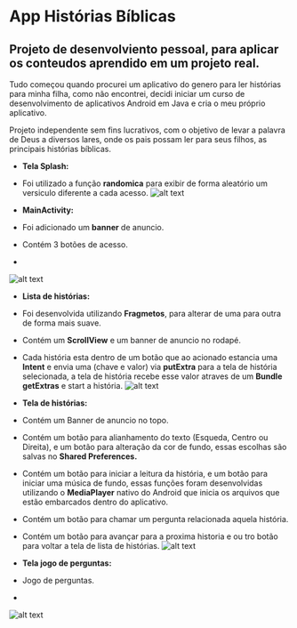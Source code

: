# App Histórias Bíblicas

## Projeto de desenvolviento pessoal, para aplicar os conteudos aprendido em um projeto real.
Tudo começou quando procurei um aplicativo do genero para ler histórias para minha filha, como não encontrei, decidi iniciar um curso de desenvolvimento de aplicativos Android em Java e cria o meu próprio aplicativo.

Projeto independente sem fins lucrativos, com o objetivo de levar a palavra de Deus a diversos lares, onde os pais possam ler para seus filhos,
as principais histórias bíblicas.

- **Tela Splash:** 
- Foi utilizado a função **randomica** para exibir de forma aleatório um versiculo diferente a cada acesso.
![alt text](https://github.com/rst-tec/AppHistoria/blob/AndroidNovaVersao/ImagensTelas/App-Tela-01.jpeg)

- **MainActivity:** 
- Foi adicionado um **banner** de anuncio. 
- Contém 3 botões de acesso.
- 
![alt text](https://github.com/rst-tec/AppHistoria/blob/AndroidNovaVersao/ImagensTelas/App-Tela-02.jpeg)


- **Lista de histórias:** 
- Foi desenvolvida utilizando **Fragmetos**, para alterar de uma para outra de forma mais suave.
- Contém um **ScrollView** e um banner de anuncio no rodapé.
- Cada história esta dentro de um botão que ao acionado estancia uma **Intent** e envia uma (chave e valor) via **putExtra** para a tela de história selecionada, a tela de história recebe esse valor atraves de um **Bundle** **getExtras** e start a história.
![alt text](https://github.com/rst-tec/AppHistoria/blob/AndroidNovaVersao/ImagensTelas/App-Tela-03.jpeg)


- **Tela de histórias:** 
- Contém um Banner de anuncio no topo.
- Contém um botão para alianhamento do texto (Esqueda, Centro ou Direita), e um botão para alteração da cor de fundo, essas escolhas são salvas no **Shared Preferences.**
- Contém um botão para iniciar a leitura da história, e um botão para iniciar uma música de fundo, essas funções foram desenvolvidas utilizando o **MediaPlayer** nativo do Android que inicia os arquivos que estão embarcados dentro do aplicativo.
- Contém um botão para chamar um pergunta relacionada aquela história.
- Contém um botão para avançar para a proxima historia e ou tro botão para voltar a tela de lista de histórias.
![alt text](https://github.com/rst-tec/AppHistoria/blob/AndroidNovaVersao/ImagensTelas/App-Tela-04.jpeg)


- **Tela jogo de perguntas:** 
- Jogo de perguntas.
- 
![alt text](https://github.com/rst-tec/AppHistoria/blob/AndroidNovaVersao/ImagensTelas/App-Tela-05.jpeg)


